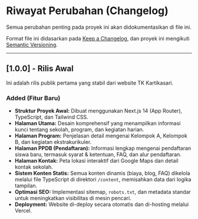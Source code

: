 # Riwayat Perubahan (Changelog)

Semua perubahan penting pada proyek ini akan didokumentasikan di file ini.

Format file ini didasarkan pada [Keep a Changelog](https://keepachangelog.com/en/1.0.0/), dan proyek ini mengikuti [Semantic Versioning](https://semver.org/spec/v2.0.0.html).

---

## [1.0.0] - Rilis Awal

Ini adalah rilis publik pertama yang stabil dari website TK Kartikasari.

### Added (Fitur Baru)

-   **Struktur Proyek Awal:** Dibuat menggunakan Next.js 14 (App Router), TypeScript, dan Tailwind CSS.
-   **Halaman Utama:** Desain komprehensif yang menampilkan informasi kunci tentang sekolah, program, dan kegiatan harian.
-   **Halaman Program:** Penjelasan detail mengenai Kelompok A, Kelompok B, dan kegiatan ekstrakurikuler.
-   **Halaman PPDB (Pendaftaran):** Informasi lengkap mengenai pendaftaran siswa baru, termasuk syarat & ketentuan, FAQ, dan alur pendaftaran.
-   **Halaman Kontak:** Peta lokasi interaktif dari Google Maps dan detail kontak sekolah.
-   **Sistem Konten Statis:** Semua konten dinamis (biaya, blog, FAQ) dikelola melalui file TypeScript di direktori `/content`, memisahkan data dari logika tampilan.
-   **Optimasi SEO:** Implementasi sitemap, `robots.txt`, dan metadata standar untuk meningkatkan visibilitas di mesin pencari.
-   **Deployment:** Website di-deploy secara otomatis dan di-hosting melalui Vercel.
